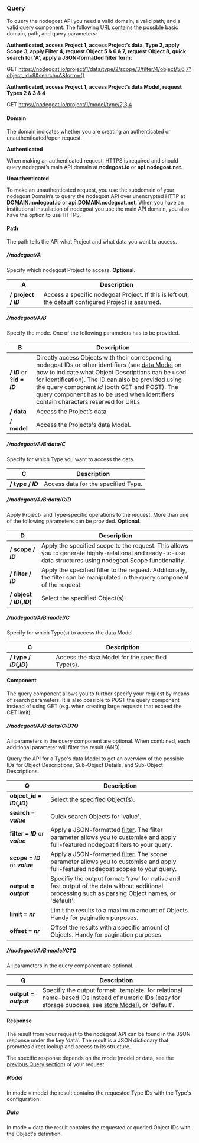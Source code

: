 ### Query

To query the nodegoat API you need a valid domain, a valid path, and a valid query component. The following URL contains the possible basic domain, path, and query parameters:

**Authenticated, access Project 1, access Project’s data, Type 2, apply Scope 3, apply Filter 4, request Object 5 & 6 & 7, request Object 8, quick search for 'A', apply a JSON-formatted filter form:**

GET https://nodegoat.io/project/1/data/type/2/scope/3/filter/4/object/5,6,7?object_id=8&search=A&form={}

**Authenticated, access Project 1, access Project’s data Model, request Types 2 & 3 & 4**

GET https://nodegoat.io/project/1/model/type/2,3,4

#### Domain

The domain indicates whether you are creating an authenticated or unauthenticated/open request.

**Authenticated**

When making an authenticated request, HTTPS is required and should query nodegoat’s main API domain at **nodegoat.io** or **api.nodegoat.net**.

**Unauthenticated**

To make an unauthenticated request, you use the subdomain of your nodegoat Domain’s to query the nodegoat API over unencrypted HTTP at **DOMAIN.nodegoat.io** or **api.DOMAIN.nodegoat.net**. When you have an institutional installation of nodegoat you use the main API domain, you also have the option to use HTTPS.

#### Path

The path tells the API what Project and what data you want to access.

##### //nodegoat/A

Specify which nodegoat Project to access. __Optional__.

| A | Description |
| -- | -- |
| __/ project / *ID*__ | Access a specific nodegoat Project. If this is left out, the default configured Project is assumed. |

##### //nodegoat/A/B

Specify the mode. One of the following parameters has to be provided.

| B | Description |
| -- | -- |
| __/ *ID*__ or __?id = *ID*__ | Directly access Objects with their corresponding nodegoat IDs or other identifiers (see [data Model](/configuration/data_model/README.md) on how to indicate what Object Descriptions can be used for identification). The ID can also be provided using the query component *id* (both GET and POST). The query component has to be used when identifiers contain characters reserved for URLs. |
| __/ data__ | Access the Project’s data. |
| __/ model__ | Access the Projects's data Model. |

##### //nodegoat/A/B:data/C

Specify for which Type you want to access the data.

| C | Description |
| -- | -- |
| __/ type / *ID*__ | Access data for the specified Type. |

##### //nodegoat/A/B:data/C/D

Apply Project- and Type-specific operations to the request. More than one of the following parameters can be provided. __Optional__.

| D | Description |
| -- | -- |
| __/ scope / *ID*__ | Apply the specified scope to the request. This allows you to generate highly-relational and ready-to-use data structures using nodegoat Scope functionality. |
| __/ filter / *ID*__ | Apply the specified filter to the request. Additionally, the filter can be manipulated in the query component of the request. |
| __/ object / *ID*(,*ID*)__ | Select the specified Object(s). |

##### //nodegoat/A/B:model/C

Specify for which Type(s) to access the data Model.

| C | Description |
| -- | -- |
| __/ type / *ID*(,*ID*)__ | Access the data Model for the specified Type(s). |

#### Component

The query component allows you to further specify your request by means of search parameters. It is also possible to POST the query component instead of using GET (e.g. when creating large requests that exceed the GET limit).

##### //nodegoat/A/B:data/C/D?Q

All parameters in the query component are optional. When combined, each additional parameter will filter the result (AND).

Query the API for a Type's data Model to get an overview of the possible IDs for Object Descriptions, Sub-Object Details, and Sub-Object Descriptions.

| Q | Description |
| -- | -- |
| __object_id = *ID*(,*ID*)__ | Select the specified Object(s). |
| __search = *value*__ | Quick search Objects for 'value'. |
| __filter = *ID*__ or __*value*__ | Apply a JSON-formatted [filter](/usage/filter/README.md). The filter parameter allows you to customise and apply full-featured nodegoat filters to your query. |
| __scope = *ID*__ or __*value*__ | Apply a JSON-formatted [filter](/usage/scope/README.md). The scope parameter allows you to customise and apply full-featured nodegoat scopes to your query. |
| __output = *output*__ | Specifiy the output format: 'raw' for native and fast output of the data without additional processing such as parsing Object names, or 'default'. |
| __limit = *nr*__ | Limit the results to a maximum amount of Objects. Handy for pagination purposes. |
| __offset = *nr*__ | Offset the results with a specific amount of Objects. Handy for pagination purposes. |

##### //nodegoat/A/B:model/C?Q

All parameters in the query component are optional.

| Q | Description |
| -- | -- |
| __output = *output*__ | Specifiy the output format: 'template' for relational name-based IDs instead of numeric IDs (easy for storage puposes, see [store Model](/usage/API/store.md#model)), or 'default'. |

#### Response

The result from your request to the nodegoat API can be found in the JSON response under the key 'data'. The result is a JSON dictionary that promotes direct lookup and access to its structure.

The specific response depends on the mode (model or data, see the [previous Query section](/usage/API/query.md)) of your request.

##### Model

In mode = model the result contains the requested Type IDs with the Type's configuration.

##### Data

In mode = data the result contains the requested or queried Object IDs with the Object's definition.
